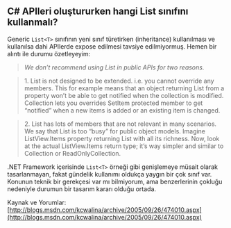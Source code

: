 ## C# APIleri oluştururken hangi List sınıfını kullanmalı?

Generic `List<T>` sınıfının yeni sınıf türetirken (inheritance) kullanılması ve kullanılsa dahi APIlerde expose edilmesi tavsiye edilmiyormuş. Hemen bir alıntı ile durumu özetleyeyim:

> *We don’t recommend using List in public APIs for two reasons.*

> 1\. List is not designed to be extended. i.e. you cannot override any members. This for example means that an object returning List from a property won’t be able to get notified when the collection is modified. Collection lets you overrides SetItem protected member to get “notified” when a new items is added or an existing item is changed.

> 2\. List has lots of members that are not relevant in many scenarios. We say that List is too “busy” for public object models. Imagine ListView.Items property returning List with all its richness. Now, look at the actual ListView.Items return type; it’s way simpler and similar to Collection or ReadOnlyCollection.

.NET Framework içerisinde `List<T>` örneği gibi genişlemeye müsait olarak tasarlanmayan, fakat gündelik kullanımı oldukça yaygın bir çok sınıf var. Konunun teknik bir gerekçesi var mı bilmiyorum, ama benzerlerinin çokluğu nedeniyle durumun bir tasarım kararı olduğu ortada.

Kaynak ve Yorumlar: [http://blogs.msdn.com/kcwalina/archive/2005/09/26/474010.aspx](http://blogs.msdn.com/kcwalina/archive/2005/09/26/474010.aspx)